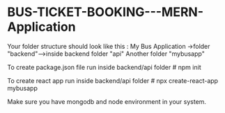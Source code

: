 # BUS-TICKET-BOOKING---MERN-Application

Your folder structure should look like this :
    My Bus Application
          ->folder "backend"-->inside backend folder "api"
         Another folder "mybusapp"
  
  To create package.json file
        run inside backend/api folder 
            # npm init
        
   To create react app
       run inside backend/api folder 
            # npx create-react-app mybusapp
            
Make sure you have mongodb and node environment in your system.
